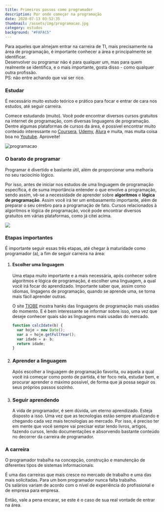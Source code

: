 ```yaml
---
title: Primeiros passos como programador
description: Por onde começar na programação
date: 2020-07-13 03:52:35
thumbnail: /assets/img/programacao.jpg
category: estudos
background: "#FAFAC5"
---
```

Para aqueles que almejam entrar na carreira de TI, mais precisamente na área de programação, é importante conhecer a área e principalmente se identificar.\
Desenvolver ou programar não é para qualquer um, mas para quem realmente se identifica, e o mais importante, gosta disso - como qualquer outra profissão. \
PS: não entre achando que vai ser rico.

### Estudar

É necessário muito estudo teórico e prático para focar e entrar de cara nos estudos, até seguir carreira.

Comece estudando (muito). Você pode encontrar diversos cursos gratuitos na internet de programação, com diversas linguagens de programação. Dentre algumas plataformas de cursos da área, é possível encontrar muito conteúdo interessante no [Coursera](https://pt.coursera.org/), [Udemy](https://www.udemy.com/pt/courses/free/), [Alura](https://www.alura.com.br/especial/conteudos-gratuitos-alura) e muita, mas muita coisa boa no [Youtube](https://www.youtube.com/). Aproveite!

![programacao](/assets/img/programacao.jpg "programacao")

### O barato de programar

Programar é divertido e bastante útil, além de proporcionar uma melhoria no seu raciocínio lógico. 

Por isso, antes de iniciar nos estudos de uma linguagem de programação específica, é de suma importância entender o que envolve a programação, sendo assim, vê-se a necessidade de aprender sobre **algoritmos** e **lógica de programação**. Assim você irá ter um embasamento importante, além de preparar o seu cérebro para a programação de fato. Cursos relacionados à algoritmos e lógica de programação, você pode encontrar diversos gratuitos em várias plataformas, como já citei acima.

![](/assets/img/alg_log.png)

### Etapas importantes

É importante seguir essas três etapas, até chegar à maturidade como programador (a), a fim de seguir carreira na área:

1. #### Escolher uma linguagem

   Uma etapa muito importante e a mais necessária, após conhecer sobre algoritmos e lógica de programação, é escolher uma linguagem, a qual você irá focar do aprendizado. Importante saber que, assim como idiomas, lingagens de programação, quando se aprende uma, se torna mais fácil aprender outras.

   O site [TIOBE](https://www.tiobe.com/tiobe-index/) mostra hanks das linguagens de programação mais usadas do momento. E é bem interessante se informar sobre isso, uma vez que deseje conhecer quais são as linguagens mais usadas do mercado.

   ```javascript
   function calcIdate(b) {
     var hoje = new Date();
     var a = hoje.getFullYear();
     var idade = a- b;
     return idade;
   }
   ```
2. ### Aprender a linguagem

   Após escolher a linguagem de programação favorita, ou aquela a qual você irá começar como ponto de partida, é ter foco nela, estudar bem, e procurar aprender o máximo possível, de forma que já possa seguir os seus próprios passos sozinho.
3. ### Seguir aprendendo

   A vida de programador, é sem dúvida, um eterno aprendizado. Esteja disposto a isso. Uma vez que as tecnologias estão sempre atualizando e chegando cada vez mais tecnologias ao mercado. Por isso, é preciso ter em mente que você sempre vai precisar estar lendo livros, artigos, fazendo cursos, lendo documentações e absorvendo bastante conteúdo no decorrer da carreira de programador.

### A carreira

O programador trabalha na concepção, construção e manutenção de diferentes tipos de sistemas informacionais.

É uma das carreiras que mais cresce no mercado de trabalho e uma das mais solicitadas. Para um bom programador nunca falta trabalho. \
Os salários variam de acordo com o nível de experiência do profissional e de empresa para empresa.

Então, vale a pena encarar, se este é o caso de sua real vontade de entrar na área.